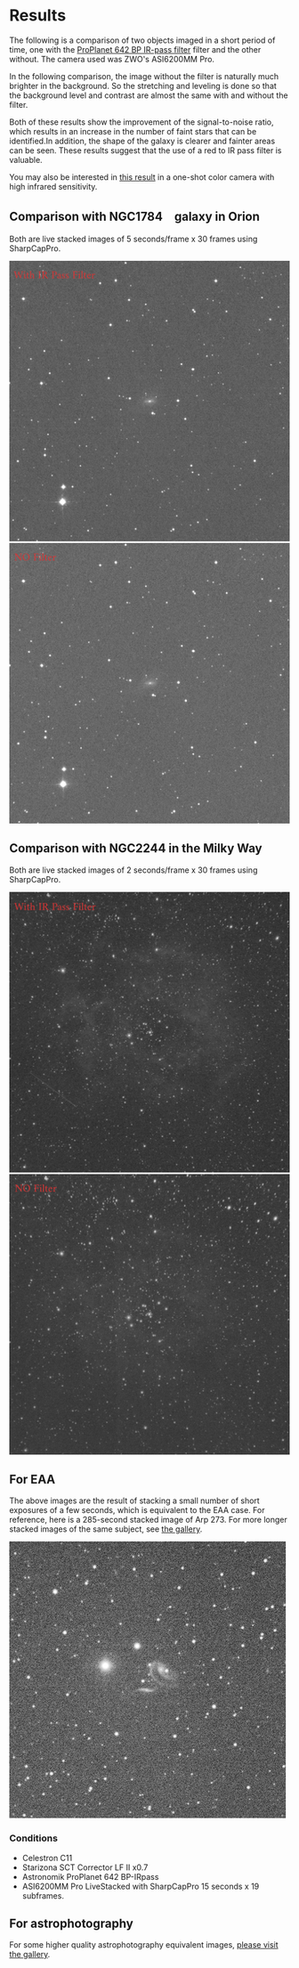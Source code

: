 # Results

The following is a comparison of two objects imaged in a short period of time, one with the [ProPlanet 642 BP IR-pass filter](https://www.astronomik.com/en/infrarot-passfilter-infrared-pass-filters/proplanet-642-bp-ir-passfilter.html) filter and the other without. The camera used was ZWO's ASI6200MM Pro.

In the following comparison, the image without the filter is naturally much brighter in the background. So the stretching and leveling is done so that the background level and contrast are almost the same with and without the filter.

Both of these results show the improvement of the signal-to-noise ratio, which results in an increase in the number of faint stars that can be identified.In addition, the shape of the galaxy is clearer and fainter areas can be seen.
These results suggest that the use of a red to IR pass filter is valuable.

You may also be interested in [this result](IMX462_QHT5III462C_NIRgalaxyImaging.html#side-by-side-comparison) in a one-shot color camera with high infrared sensitivity.

## Comparison with NGC1784　galaxy in Orion

Both are live stacked images of 5 seconds/frame x 30 frames using SharpCapPro.

![NGC1784 With IRpass](imgs/BPIR_NGC1784_30frames_150s.jpg)
![NGC1784 no filter](imgs/NOFIL_NGC1784_30frames_150s.jpg)

## Comparison with NGC2244 in the Milky Way

Both are live stacked images of 2 seconds/frame x 30 frames using SharpCapPro.

![NGC1784 With IRpass](imgs/BPIR_NGC2244_30frames_60s.jpg)
![NGC1784 no filter](imgs/NOFIL_NGC2244_30frames_60s.jpg)

## For EAA

The above images are the result of stacking a small number of short exposures of a few seconds, which is equivalent to the EAA case.
For reference, here is a 285-second stacked image of Arp 273.
For more longer stacked images of the same subject, see [the gallery](ImageGallery.html).

![Arp273 exposure 285seconds](imgs/Arp273_285s.jpg)

### Conditions

* Celestron C11
* Starizona SCT Corrector LF II x0.7
* Astronomik ProPlanet 642 BP-IRpass
* ASI6200MM Pro
LiveStacked with SharpCapPro 15 seconds x 19 subframes.

## For astrophotography

For some higher quality astrophotography equivalent images, [please visit the gallery](ImageGallery.html).
